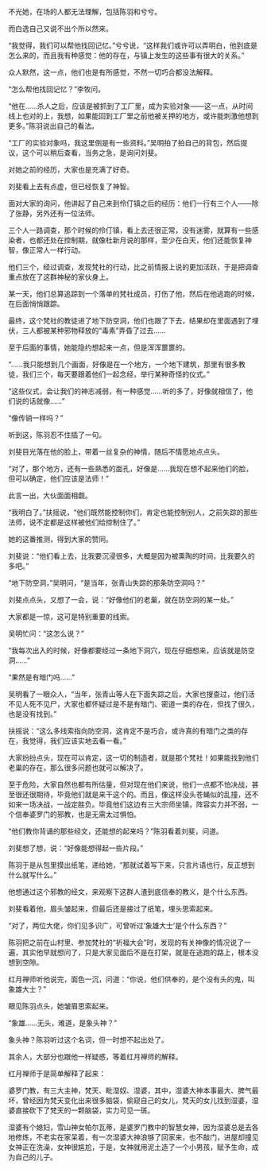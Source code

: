不光她，在场的人都无法理解，包括陈羽和兮兮。

而白逸自己又说不出个所以然来。

“我觉得，我们可以帮他找回记忆。”兮兮说，“这样我们或许可以弄明白，他到底是怎么来的，而且我有种感觉：他的存在，与镇上发生的这些事有很大的关系。”

众人默然，这一点，他们也是有所感觉，不然一切巧合都没法解释。

“怎么帮他找回记忆？”李牧问。

“他在……杀人之后，应该是被抓到了工厂里，成为实验对象——这一点，从时间线上也对的上，我想，如果能回到工厂里之前他被关押的地方，或许能刺激他想到更多。”陈羽说出自己的看法。

“工厂的实验对象吗，我这里倒是有一些资料。”吴明拍了拍自己的背包，然后提议，这个可以稍后查看，当务之急，是询问刘斐。

对她之前的经历，大家也是充满了好奇。

刘斐看上去有点虚，但已经恢复了神智。

面对大家的询问，他讲起了自己来到伶仃镇之后的经历：他们一行有三个人——除了张静，另外还有一位法师。

三个人一路调查，那个时候的伶仃镇，看上去还很正常，没有迷雾，就算有一些感染者，也都还处在控制期，就像杜新月说的那样，至少在白天，他们还能恢复神智，像正常人一样行动。

他们三个，经过调查，发现梵社的行动，比之前情报上说的更加活跃，于是把调查重点放在了这群神秘的家伙身上。

某一天，他们总算追踪到一个落单的梵社成员，打伤了他，然后在他逃跑的时候，在后面悄悄跟踪。

最终，这个梵社的教徒进了地下防空洞，他们也跟了下去，结果却在里面遇到了埋伏，三人都被某种邪物释放的“毒素”弄昏了过去……

至于后面的事情，她能隐约想起来一点，但是浑浑噩噩的。

“……我只能想到几个画面，好像是在一个地方，一个地下建筑，那里有很多教徒，我们三个，每天要跟着他们一起念经，举行某种奇怪的仪式。”

“这些仪式，会让我们的神志减弱，有一种感觉……听的多了，好像就相信了，他们说的话就像……”

“像传销一样吗？”

听到这，陈羽忍不住插了一句。

刘斐目光落在他的脸上，带着一丝复杂的神情，随后不情愿地点点头。

“对了，那个地方，还有一些熟悉的面孔，好像是……我现在想不起来他们的脸，但可以确定，他们应该是法师！”

此言一出，大伙面面相觑。

“我明白了。”扶摇说，“他们既然能控制你们，肯定也能控制别人，之前失踪的那些法师，说不定都是这样被他们给控制住了。”

她的这番推测，得到大家的赞同。

刘斐说：“他们看上去，比我要沉浸很多，大概是因为被熏陶的时间，比我要久的多吧。”

“地下防空洞，”吴明问，“是当年，张青山失踪的那条防空洞吗？”

刘斐点点头，又想了一会，说：“好像他们的老巢，就在防空洞的某一处。”

大家都是一惊，这可是特别重要的线索。

吴明忙问：“这怎么说？”

“我每次出入的时候，好像都要经过一条地下洞穴，现在仔细想来，应该就是防空洞……”

“果然是有暗门吗……”

吴明看了一眼众人，“当年，张青山等人在下面失踪之后，大家也搜查过，他们活不见人死不见尸，大家也都怀疑过是不是有暗门、密道一类的存在，但找了很久，也是没有找到。”

扶摇说：“这么多线索指向防空洞，这肯定不是巧合，或许真的有暗门之类的存在，我觉得，我们应该实地去看一看。”

大家纷纷点头，现在可以肯定，这一切的制造者，就是那个梵社！如果能找到他们老巢的存在，那么很多问题也就可以解决了。

至于危险，大家自然也都有所估量，但对现在他们来说，他们一点都不怕决战，甚至很还很期待，毕竟他们就是来干这个的。而且，像这样没头苍蝇似的乱撞，还不如来一场决战，一战定胜负。毕竟他们这边有三大宗师坐镇，阵容实力并不弱，一个信奉婆罗门的邪教，也是无需太过惧怕。

“他们教你背诵的那些经文，还能想的起来吗？”陈羽看着刘斐，问道。

刘斐想了想，说：“好像能想得起一些片段。”

陈羽于是从包里摸出纸笔，递给她，“那就试着写下来，只言片语也行，反正想到什么就写什么。”

他想通过这个邪教的经文，来观察下这群人渣到底信奉的教义，是个什么东西。

刘斐看着他，眉头皱起来，但最后还是接过了纸笔，埋头思索起来。

“对了，两位大佬，你们见多识广，可曾听过‘象雄大士’是个什么东西？”

陈羽把之前在山村里、参加梵社的“祈福大会”时，发现的有关神像的情况说了一遍，其实他早就想问了，只是大家见面后不是在打架，就是在逃跑的路上，根本没想到空隙。

红月禅师听他说完，面色一沉，问道：“你说，他们供奉的，是个没有头的鬼，叫象雄大士？”

眼见陈羽点头，她皱眉思索起来。

“象雄……无头，难道，是象头神？”

象头神？陈羽听过这个名词，但一时想不起出处了。

其余人，大部分也跟他一样疑惑，等着红月禅师的解释。

红月禅师于是简单解释了起来：

婆罗门教，有三大主神，梵天、毗湿奴、湿婆，其中，湿婆大神本事最大、脾气最坏，曾经因为梵天变化出来很多脑袋，偷窥自己的女儿，梵天的女儿找到湿婆，湿婆直接砍下了梵天的一颗脑袋，实力可见一斑。

湿婆有个媳妇，雪山神女帕尔瓦蒂，是婆罗门教中的智慧女神，因为湿婆总是去各地修炼，不老实在家呆着，有一次湿婆大神浪够了回家来，也不敲门，进屋却撞见女神正在洗澡，女神很尴尬，于是，女神就用泥土造了一个小男孩，赋予生命，成为自己的儿子。
